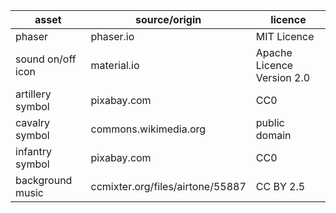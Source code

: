 | asset  | source/origin  | licence  |
|---|---|---|
| phaser | phaser.io | MIT Licence
| sound on/off icon  | material.io   | Apache Licence Version 2.0  |
| artillery symbol | pixabay.com | CC0 |
| cavalry symbol | commons.wikimedia.org | public domain|
| infantry symbol | pixabay.com | CC0 |
| background music  | ccmixter.org/files/airtone/55887   | CC BY 2.5  |